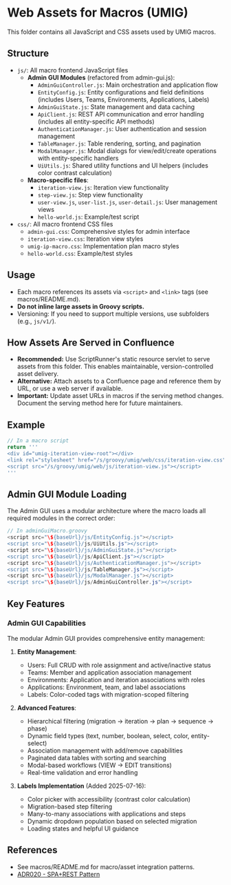 # Web Assets for Macros (UMIG)

This folder contains all JavaScript and CSS assets used by UMIG macros.

## Structure
- `js/`: All macro frontend JavaScript files
  - **Admin GUI Modules** (refactored from admin-gui.js):
    - `AdminGuiController.js`: Main orchestration and application flow
    - `EntityConfig.js`: Entity configurations and field definitions (includes Users, Teams, Environments, Applications, Labels)
    - `AdminGuiState.js`: State management and data caching
    - `ApiClient.js`: REST API communication and error handling (includes all entity-specific API methods)
    - `AuthenticationManager.js`: User authentication and session management
    - `TableManager.js`: Table rendering, sorting, and pagination
    - `ModalManager.js`: Modal dialogs for view/edit/create operations with entity-specific handlers
    - `UiUtils.js`: Shared utility functions and UI helpers (includes color contrast calculation)
  - **Macro-specific files**:
    - `iteration-view.js`: Iteration view functionality
    - `step-view.js`: Step view functionality
    - `user-view.js`, `user-list.js`, `user-detail.js`: User management views
    - `hello-world.js`: Example/test script
- `css/`: All macro frontend CSS files
  - `admin-gui.css`: Comprehensive styles for admin interface
  - `iteration-view.css`: Iteration view styles
  - `umig-ip-macro.css`: Implementation plan macro styles
  - `hello-world.css`: Example/test styles

## Usage
- Each macro references its assets via `<script>` and `<link>` tags (see macros/README.md).
- **Do not inline large assets in Groovy scripts.**
- Versioning: If you need to support multiple versions, use subfolders (e.g., `js/v1/`).

## How Assets Are Served in Confluence
- **Recommended:** Use ScriptRunner's static resource servlet to serve assets from this folder. This enables maintainable, version-controlled asset delivery.
- **Alternative:** Attach assets to a Confluence page and reference them by URL, or use a web server if available.
- **Important:** Update asset URLs in macros if the serving method changes. Document the serving method here for future maintainers.

## Example
```groovy
// In a macro script
return '''
<div id="umig-iteration-view-root"></div>
<link rel="stylesheet" href="/s/groovy/umig/web/css/iteration-view.css">
<script src="/s/groovy/umig/web/js/iteration-view.js"></script>
'''
```

## Admin GUI Module Loading
The Admin GUI uses a modular architecture where the macro loads all required modules in the correct order:
```groovy
// In adminGuiMacro.groovy
<script src="\${baseUrl}/js/EntityConfig.js"></script>
<script src="\${baseUrl}/js/UiUtils.js"></script>
<script src="\${baseUrl}/js/AdminGuiState.js"></script>
<script src="\${baseUrl}/js/ApiClient.js"></script>
<script src="\${baseUrl}/js/AuthenticationManager.js"></script>
<script src="\${baseUrl}/js/TableManager.js"></script>
<script src="\${baseUrl}/js/ModalManager.js"></script>
<script src="\${baseUrl}/js/AdminGuiController.js"></script>
```

## Key Features

### Admin GUI Capabilities
The modular Admin GUI provides comprehensive entity management:

1. **Entity Management**:
   - Users: Full CRUD with role assignment and active/inactive status
   - Teams: Member and application association management
   - Environments: Application and iteration associations with roles
   - Applications: Environment, team, and label associations
   - Labels: Color-coded tags with migration-scoped filtering

2. **Advanced Features**:
   - Hierarchical filtering (migration → iteration → plan → sequence → phase)
   - Dynamic field types (text, number, boolean, select, color, entity-select)
   - Association management with add/remove capabilities
   - Paginated data tables with sorting and searching
   - Modal-based workflows (VIEW → EDIT transitions)
   - Real-time validation and error handling

3. **Labels Implementation** (Added 2025-07-16):
   - Color picker with accessibility (contrast color calculation)
   - Migration-based step filtering
   - Many-to-many associations with applications and steps
   - Dynamic dropdown population based on selected migration
   - Loading states and helpful UI guidance

## References
- See macros/README.md for macro/asset integration patterns.
- [ADR020 - SPA+REST Pattern](../../docs/adr/ARD020-spa-rest-admin-entity-management.md)
